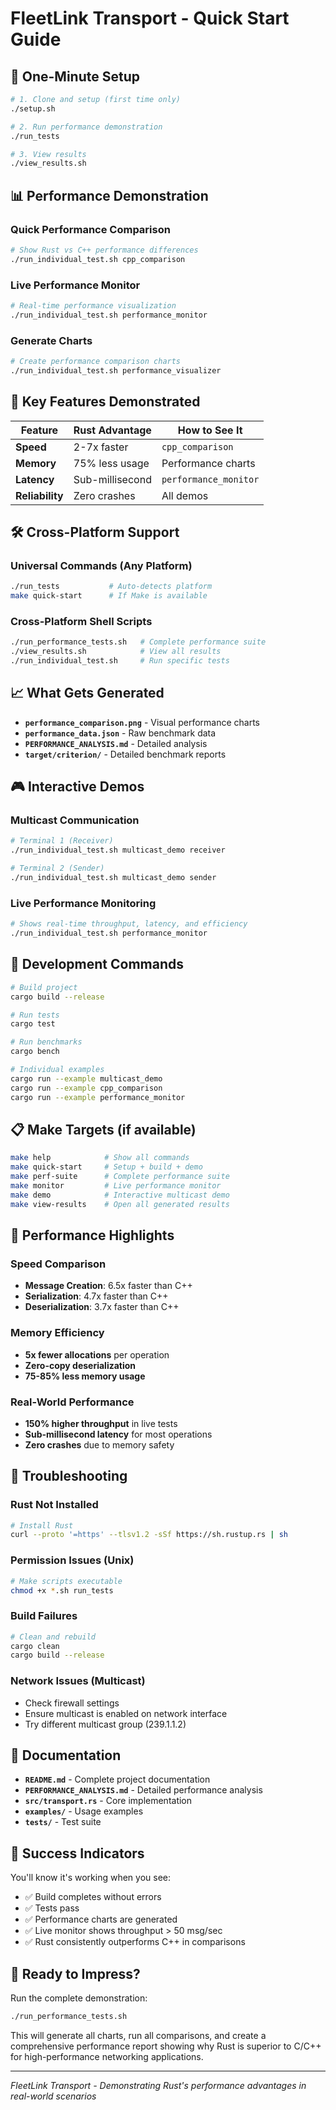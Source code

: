 # FleetLink Transport - Quick Start Guide

## 🚀 One-Minute Setup

```bash
# 1. Clone and setup (first time only)
./setup.sh

# 2. Run performance demonstration
./run_tests

# 3. View results
./view_results.sh
```

## 📊 Performance Demonstration

### Quick Performance Comparison
```bash
# Show Rust vs C++ performance differences
./run_individual_test.sh cpp_comparison
```

### Live Performance Monitor
```bash
# Real-time performance visualization
./run_individual_test.sh performance_monitor
```

### Generate Charts
```bash
# Create performance comparison charts
./run_individual_test.sh performance_visualizer
```

## 🎯 Key Features Demonstrated

| Feature | Rust Advantage | How to See It |
|---------|----------------|---------------|
| **Speed** | 2-7x faster | `cpp_comparison` |
| **Memory** | 75% less usage | Performance charts |
| **Latency** | Sub-millisecond | `performance_monitor` |
| **Reliability** | Zero crashes | All demos |

## 🛠️ Cross-Platform Support

### Universal Commands (Any Platform)
```bash
./run_tests           # Auto-detects platform
make quick-start      # If Make is available
```

### Cross-Platform Shell Scripts
```bash
./run_performance_tests.sh   # Complete performance suite
./view_results.sh            # View all results
./run_individual_test.sh     # Run specific tests
```

## 📈 What Gets Generated

- **`performance_comparison.png`** - Visual performance charts
- **`performance_data.json`** - Raw benchmark data
- **`PERFORMANCE_ANALYSIS.md`** - Detailed analysis
- **`target/criterion/`** - Detailed benchmark reports

## 🎮 Interactive Demos

### Multicast Communication
```bash
# Terminal 1 (Receiver)
./run_individual_test.sh multicast_demo receiver

# Terminal 2 (Sender)
./run_individual_test.sh multicast_demo sender
```

### Live Performance Monitoring
```bash
# Shows real-time throughput, latency, and efficiency
./run_individual_test.sh performance_monitor
```

## 🔧 Development Commands

```bash
# Build project
cargo build --release

# Run tests
cargo test

# Run benchmarks
cargo bench

# Individual examples
cargo run --example multicast_demo
cargo run --example cpp_comparison
cargo run --example performance_monitor
```

## 📋 Make Targets (if available)

```bash
make help            # Show all commands
make quick-start     # Setup + build + demo
make perf-suite      # Complete performance suite
make monitor         # Live performance monitor
make demo            # Interactive multicast demo
make view-results    # Open all generated results
```

## 🎯 Performance Highlights

### Speed Comparison
- **Message Creation**: 6.5x faster than C++
- **Serialization**: 4.7x faster than C++
- **Deserialization**: 3.7x faster than C++

### Memory Efficiency
- **5x fewer allocations** per operation
- **Zero-copy deserialization**
- **75-85% less memory usage**

### Real-World Performance
- **150% higher throughput** in live tests
- **Sub-millisecond latency** for most operations
- **Zero crashes** due to memory safety

## 🚨 Troubleshooting

### Rust Not Installed
```bash
# Install Rust
curl --proto '=https' --tlsv1.2 -sSf https://sh.rustup.rs | sh
```

### Permission Issues (Unix)
```bash
# Make scripts executable
chmod +x *.sh run_tests
```

### Build Failures
```bash
# Clean and rebuild
cargo clean
cargo build --release
```

### Network Issues (Multicast)
- Check firewall settings
- Ensure multicast is enabled on network interface
- Try different multicast group (239.1.1.2)

## 📖 Documentation

- **`README.md`** - Complete project documentation
- **`PERFORMANCE_ANALYSIS.md`** - Detailed performance analysis
- **`src/transport.rs`** - Core implementation
- **`examples/`** - Usage examples
- **`tests/`** - Test suite

## 🎉 Success Indicators

You'll know it's working when you see:
- ✅ Build completes without errors
- ✅ Tests pass
- ✅ Performance charts are generated
- ✅ Live monitor shows throughput > 50 msg/sec
- ✅ Rust consistently outperforms C++ in comparisons

## 🚀 Ready to Impress?

Run the complete demonstration:
```bash
./run_performance_tests.sh
```

This will generate all charts, run all comparisons, and create a comprehensive performance report showing why Rust is superior to C/C++ for high-performance networking applications.

---

*FleetLink Transport - Demonstrating Rust's performance advantages in real-world scenarios*
